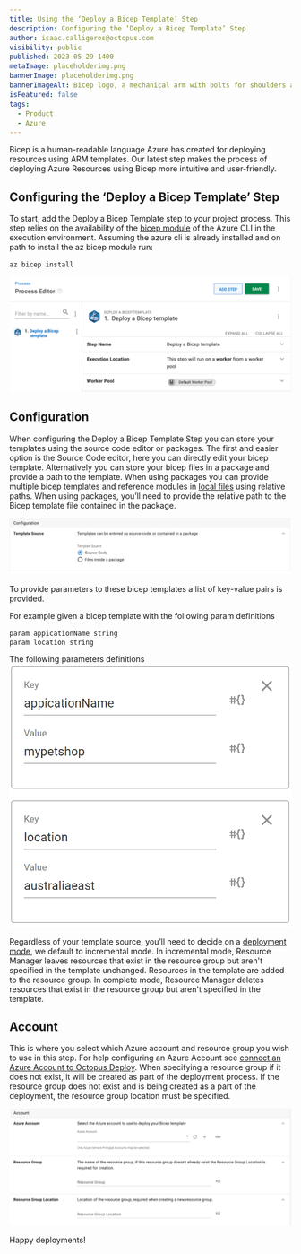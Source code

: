```yaml
---
title: Using the ‘Deploy a Bicep Template’ Step
description: Configuring the ‘Deploy a Bicep Template’ Step
author: isaac.calligeros@octopus.com
visibility: public
published: 2023-05-29-1400
metaImage: placeholderimg.png
bannerImage: placeholderimg.png
bannerImageAlt: Bicep logo, a mechanical arm with bolts for shoulders and elbow.
isFeatured: false
tags:
  - Product
  - Azure
---
```



Bicep is a human-readable language Azure has created for deploying resources using ARM templates. Our latest step makes the process of deploying Azure Resources using Bicep more intuitive and user-friendly.


## Configuring the ‘Deploy a Bicep Template’ Step

To start, add the Deploy a Bicep Template step to your project process. This step relies on the availability of the [bicep module](https://learn.microsoft.com/en-us/azure/azure-resource-manager/bicep/install) of the Azure CLI in the execution environment. Assuming the azure cli is already installed and on path to install the az bicep module run:
```
az bicep install
```


![Deploy a Bicep Template process editor](bicep-process-editor.png "width=500")


## Configuration

When configuring the Deploy a Bicep Template Step you can store your templates using the source code editor or packages. The first and easier option is the Source Code editor, here you can directly edit your bicep template. Alternatively you can store your bicep files in a package and provide a path to the template. When using packages you can provide multiple bicep templates and reference modules in [local files](https://learn.microsoft.com/en-us/azure/azure-resource-manager/bicep/modules#local-file) using relative paths. When using packages, you’ll need to provide the relative path to the Bicep template file contained in the package.


![Code Editor or Package Selector](codeeditor-or-package-selector.png "width=500")


To provide parameters to these bicep templates a list of key-value pairs is provided.


For example given a bicep template with the following param definitions
```
param appicationName string
param location string
```
The following parameters definitions
![Bicep Parameters](bicep-parameters.png "width=500")


Regardless of your template source, you’ll need to decide on a [deployment mode](https://learn.microsoft.com/en-us/azure/azure-resource-manager/templates/deployment-modes), we default to incremental mode. In incremental mode, Resource Manager leaves resources that exist in the resource group but aren't specified in the template unchanged. Resources in the template are added to the resource group. 
In complete mode, Resource Manager deletes resources that exist in the resource group but aren't specified in the template.


## Account

This is where you select which Azure account and resource group you wish to use in this step. For help configuring an Azure Account see [connect an Azure Account to Octopus Deploy](https://octopus.com/docs/infrastructure/accounts/azure#azure-service-principal). When specifying a resource group if it does not exist, it will be created as part of the deployment process. If the resource group does not exist and is being created as a part of the deployment, the resource group location must be specified.


![Bicep Account Configuration](bicep-account.png "width=500")


Happy deployments!

